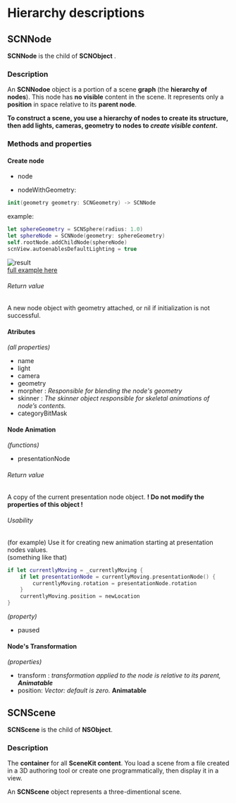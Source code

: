 # Hierarchy descriptions

## SCNNode

**SCNNode** is the child of **SCNObject** . 

### Description

An **SCNNodoe** object is a portion of a scene **graph** (the **hierarchy of nodes**). This node has **no visible** content in the scene. It represents only a **position** in space relative to its **parent node**.

**To construct a scene, you use a hierarchy of nodes to create its structure, then add lights, cameras, geometry to nodes to _create visible content_.**

### Methods and properties

#### Create node

* node 

* nodeWithGeometry: <br/>
```Swift
init(geometry geometry: SCNGeometry) -> SCNNode
```
example:
```Swift
let sphereGeometry = SCNSphere(radius: 1.0)
let sphereNode = SCNNode(geometry: sphereGeometry)
self.rootNode.addChildNode(sphereNode)
scnView.autoenablesDefaultLighting = true
```
![result](https://camo.githubusercontent.com/1dfdacc78a2c76068509ca263d75d648927f6509/687474703a2f2f7777772e7765686561727473776966742e636f6d2f77702d636f6e74656e742f75706c6f6164732f323031342f31302f7368616465645370686572652d65313431343435313739383435362e706e67)
</br>
[full example here](https://www.weheartswift.com/introduction-scenekit-part-1/)

###### Return value
A new node object with geometry attached, or nil if initialization is not successful.

#### Atributes 

*(all properties)*

* name
* light
* camera
* geometry
* morpher : 
*Responsible for blending the node's geometry* 
* skinner :
*The skinner object responsible for skeletal animations of node’s contents.*
* categoryBitMask

#### Node Animation

*(functions)*

* presentationNode
###### Return value
A copy of the current presentation node object.
**! Do not modify the properties of this object !**
###### Usability
(for example) Use it for creating new animation starting at presentation nodes values.
<br/>
(something like that)
<br/>
```Swift
if let currentlyMoving = _currentlyMoving {
    if let presentationNode = currentlyMoving.presentationNode() {
        currentlyMoving.rotation = presentationNode.rotation
    }
    currentlyMoving.position = newLocation
}
```

*(property)*

* paused

#### Node's Transformation

*(properties)*

* transform : *transformation applied to the node is relative to its parent, **Animatable***
* position: *Vector: default is zero.* **Animatable**

## SCNScene

**SCNScene** is the child of **NSObject**.

### Description

The **container** for all **SceneKit content**. You load a scene from a file created in a 3D authoring tool or create one programmatically, then display it in a view.

An **SCNScene** object represents a three-dimentional scene.








